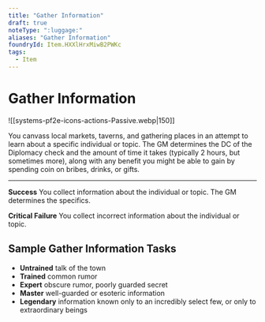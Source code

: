 ```yaml
---
title: "Gather Information"
draft: true
noteType: ":luggage:"
aliases: "Gather Information"
foundryId: Item.HXXlHrxMiwB2PWKc
tags:
  - Item
---
```


# Gather Information
![[systems-pf2e-icons-actions-Passive.webp|150]]

You canvass local markets, taverns, and gathering places in an attempt to learn about a specific individual or topic. The GM determines the DC of the Diplomacy check and the amount of time it takes (typically 2 hours, but sometimes more), along with any benefit you might be able to gain by spending coin on bribes, drinks, or gifts.

* * *

**Success** You collect information about the individual or topic. The GM determines the specifics.

**Critical Failure** You collect incorrect information about the individual or topic.

## Sample Gather Information Tasks

*   **Untrained** talk of the town
*   **Trained** common rumor
*   **Expert** obscure rumor, poorly guarded secret
*   **Master** well-guarded or esoteric information
*   **Legendary** information known only to an incredibly select few, or only to extraordinary beings
